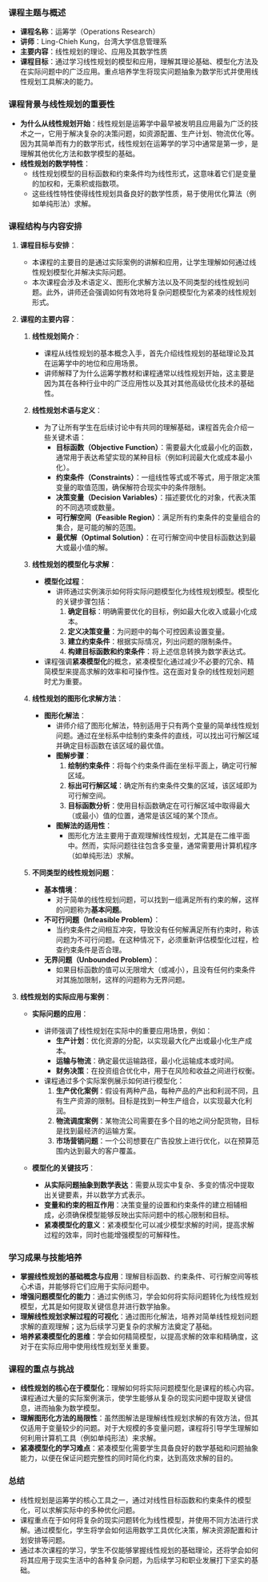 ### 课程主题与概述
- **课程名称**：运筹学（Operations Research）
- **讲师**：Ling-Chieh Kung，台湾大学信息管理系
- **主要内容**：线性规划的理论、应用及其数学性质
- **课程目标**：通过学习线性规划的模型和应用，理解其理论基础、模型化方法及在实际问题中的广泛应用。重点培养学生将现实问题抽象为数学形式并使用线性规划工具解决的能力。

### 课程背景与线性规划的重要性
- **为什么从线性规划开始**：线性规划是运筹学中最早被发明且应用最为广泛的技术之一，它用于解决复杂的决策问题，如资源配置、生产计划、物流优化等。因为其简单而有力的数学形式，线性规划在运筹学的学习中通常是第一步，是理解其他优化方法和数学模型的基础。
- **线性规划的数学特性**：
  - 线性规划模型的目标函数和约束条件均为线性形式，这意味着它们是变量的加权和，无乘积或指数项。
  - 这些线性特性使得线性规划具备良好的数学性质，易于使用优化算法（例如单纯形法）求解。

### 课程结构与内容安排
1. **课程目标与安排**：
   - 本课程的主要目的是通过实际案例的讲解和应用，让学生理解如何通过线性规划模型化并解决实际问题。
   - 本次课程会涉及术语定义、图形化求解方法以及不同类型的线性规划问题。此外，讲师还会强调如何有效地将复杂问题模型化为紧凑的线性规划形式。

2. **课程的主要内容**：
   1. **线性规划简介**：
      - 课程从线性规划的基本概念入手，首先介绍线性规划的基础理论及其在运筹学中的地位和应用场景。
      - 讲师解释了为什么运筹学教材和课程通常以线性规划开始，这主要是因为其在各种行业中的广泛应用性以及其对其他高级优化技术的基础性。

   2. **线性规划术语与定义**：
      - 为了让所有学生在后续讨论中有共同的理解基础，课程首先会介绍一些关键术语：
        - **目标函数（Objective Function）**：需要最大化或最小化的函数，通常用于表达希望实现的某种目标（例如利润最大化或成本最小化）。
        - **约束条件（Constraints）**：一组线性等式或不等式，用于限定决策变量的取值范围，确保解符合现实中的条件限制。
        - **决策变量（Decision Variables）**：描述要优化的对象，代表决策的不同选项或数量。
        - **可行解空间（Feasible Region）**：满足所有约束条件的变量组合的集合，是可能的解的范围。
        - **最优解（Optimal Solution）**：在可行解空间中使目标函数达到最大或最小值的解。

   3. **线性规划的模型化与求解**：
      - **模型化过程**：
        - 讲师通过实例演示如何将实际问题模型化为线性规划模型。模型化的关键步骤包括：
          1. **确定目标**：明确需要优化的目标，例如最大化收入或最小化成本。
          2. **定义决策变量**：为问题中的每个可控因素设置变量。
          3. **建立约束条件**：根据实际情况，列出问题的限制条件。
          4. **构建目标函数和约束条件**：将上述信息转换为数学表达式。
      - 课程强调**紧凑模型化**的概念，紧凑模型化通过减少不必要的冗余、精简模型来提高求解的效率和可操作性。这在面对复杂的线性规划问题时尤为重要。

   4. **线性规划的图形化求解方法**：
      - **图形化解法**：
        - 讲师介绍了图形化解法，特别适用于只有两个变量的简单线性规划问题。通过在坐标系中绘制约束条件的直线，可以找出可行解区域并确定目标函数在该区域的最优值。
        - **图解步骤**：
          1. **绘制约束条件**：将每个约束条件画在坐标平面上，确定可行解区域。
          2. **标出可行解区域**：确定所有约束条件交集的区域，该区域即为可行解空间。
          3. **目标函数分析**：使用目标函数确定在可行解区域中取得最大（或最小）值的位置，通常是该区域的某个顶点。
        - **图解法的适用性**：
          - 图形化方法主要用于直观理解线性规划，尤其是在二维平面中。然而，实际问题往往包含多变量，通常需要用计算机程序（如单纯形法）求解。

   5. **不同类型的线性规划问题**：
      - **基本情境**：
        - 对于简单的线性规划问题，可以找到一组满足所有约束的解，这样的问题称为**基本问题**。
      - **不可行问题（Infeasible Problem）**：
        - 当约束条件之间相互冲突，导致没有任何解满足所有约束时，称该问题为不可行问题。在这种情况下，必须重新评估模型化过程，检查约束条件是否合理。
      - **无界问题（Unbounded Problem）**：
        - 如果目标函数的值可以无限增大（或减小），且没有任何约束条件对其施加限制，这样的问题称为无界问题。

3. **线性规划的实际应用与案例**：
   - **实际问题的应用**：
     - 讲师强调了线性规划在实际中的重要应用场景，例如：
       - **生产计划**：优化资源的分配，以实现最大化产出或最小化生产成本。
       - **运输与物流**：确定最优运输路径，最小化运输成本或时间。
       - **财务决策**：在投资组合优化中，用于在风险和收益之间进行权衡。
     - 课程通过多个实际案例展示如何进行模型化：
       1. **生产优化案例**：假设有两种产品，每种产品的产出和利润不同，且有生产资源的限制。目标是找到一种生产组合，以实现最大化利润。
       2. **物流调度案例**：某物流公司需要在多个目的地之间分配货物，目标是找到最经济的运输方案。
       3. **市场营销问题**：一个公司想要在广告投放上进行优化，以在预算范围内达到最大的客户覆盖。

   - **模型化的关键技巧**：
     - **从实际问题抽象到数学表达**：需要从现实中复杂、多变的情况中提取出关键要素，并以数学方式表示。
     - **变量和约束的相互作用**：决策变量的设置和约束条件的建立相辅相成，必须确保模型能够反映出实际问题中的核心限制和目标。
     - **紧凑模型化的意义**：紧凑模型化可以减少模型求解的时间，提高求解过程的效率，同时也能增强模型的可解释性。

### 学习成果与技能培养
- **掌握线性规划的基础概念与应用**：理解目标函数、约束条件、可行解空间等核心术语，并能够将它们应用于实际问题中。
- **增强问题模型化的能力**：通过实例练习，学会如何将实际问题转化为线性规划模型，尤其是如何提取关键信息并进行数学抽象。
- **理解线性规划求解过程的可视化**：通过图形化解法，培养对简单线性规划问题求解的直观理解；这为后续学习更复杂的求解方法奠定了基础。
- **培养紧凑模型化的思维**：学会如何精简模型，以提高求解的效率和精确度，这对于在实际应用中使用线性规划至关重要。

### 课程的重点与挑战
- **线性规划的核心在于模型化**：理解如何将实际问题模型化是课程的核心内容。课程通过大量的实际案例演示，使学生能够从复杂的现实问题中提取关键信息，进而抽象为数学模型。
- **理解图形化方法的局限性**：虽然图解法是理解线性规划求解的有效方法，但其仅适用于变量较少的问题。对于大规模的多变量问题，课程将引导学生理解如何利用计算机工具（例如单纯形法）来求解。
- **紧凑模型化的学习难点**：紧凑模型化需要学生具备良好的数学基础和问题抽象能力，以便在保证问题完整性的同时简化约束，达到高效求解的目的。

### 总结
- 线性规划是运筹学的核心工具之一，通过对线性目标函数和约束条件的模型化，可以求解实际中的多种优化问题。
- 课程重点在于如何将复杂的现实问题转化为线性模型，并使用不同方法进行求解。通过模型化，学生将学会如何运用数学工具优化决策，解决资源配置和计划安排等问题。
- 通过本次课程的学习，学生不仅能够掌握线性规划的基础理论，还将学会如何将其应用于现实生活中的各种复杂问题，为后续学习和职业发展打下坚实的基础。

